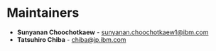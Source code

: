 # Maintainers

- **Sunyanan Choochotkaew** - sunyanan.choochotkaew1@ibm.com
- **Tatsuhiro Chiba** - chiba@jp.ibm.com
